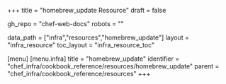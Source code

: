 +++
title = "homebrew_update Resource"
draft = false

gh_repo = "chef-web-docs"
robots = ""

data_path = ["infra","resources","homebrew_update"]
layout = "infra_resource"
toc_layout = "infra_resource_toc"


[menu]
  [menu.infra]
    title = "homebrew_update"
    identifier = "chef_infra/cookbook_reference/resources/homebrew_update"
    parent = "chef_infra/cookbook_reference/resources"
+++

<!-- The contents of this page are automatically generated from the homebrew_update.yaml file in the data directory. -->
<!-- To suggest a change, edit the https://github.com/chef/chef/blob/master/lib/chef/resource/homebrew_update.rb file
      and submit a pull request to the https://github.com/chef/chef repository. -->
